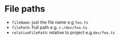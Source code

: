 # File paths
* `fileName`: just the file name e.g `foo.ts`
* `filePath`: Full path e.g. `c:/dev/foo.ts`
* `relativeFilePath`: relative to project e.g.`dev/foo.ts`